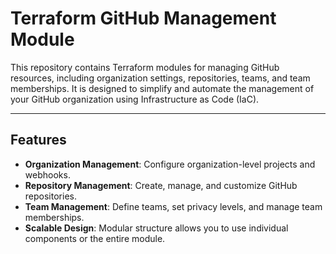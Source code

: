 # Terraform GitHub Management Module

This repository contains Terraform modules for managing GitHub resources, including organization settings,
repositories, teams, and team memberships. It is designed to simplify and automate the management of your GitHub
organization using Infrastructure as Code (IaC).

---

## Features

- **Organization Management**: Configure organization-level projects and webhooks.
- **Repository Management**: Create, manage, and customize GitHub repositories.
- **Team Management**: Define teams, set privacy levels, and manage team memberships.
- **Scalable Design**: Modular structure allows you to use individual components or the entire module.
